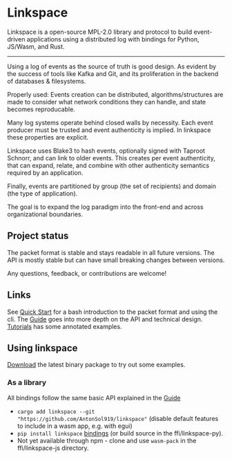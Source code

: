 # Linkspace

Linkspace is a open-source MPL-2.0 library and protocol to build event-driven applications using a distributed log with bindings for Python, JS/Wasm, and Rust.

---

Using a log of events as the source of truth is good design.
As evident by the success of tools like Kafka and Git, and its proliferation in the backend of databases & filesystems.

Properly used: Events creation can be distributed, algorithms/structures are made to consider what network conditions they can handle, and state becomes reproducable.

Many log systems operate behind closed walls by necessity.
Each event producer must be trusted and event authenticity is implied.
In linkspace these properties are explicit.

Linkspace uses Blake3 to hash events, optionally signed with Taproot Schnorr, and can link to older events.
This creates per event authenticity, that can expand, relate, and combine with other authenticity semantics required by an application.

Finally, events are partitioned by group (the set of recipients) and domain (the type of application).

The goal is to expand the log paradigm into the front-end and across organizational boundaries.

## Project status

The packet format is stable and stays readable in all future versions.
The API is mostly stable but can have small breaking changes between versions.

Any questions, feedback, or contributions are welcome!

## Links

See [Quick Start](https://www.linkspace.dev/code_intro.html) for a bash introduction to the packet format and using the cli.
The [Guide](https://www.linkspace.dev/docs/guide/index.html) goes into more depth on the API and technical design.
[Tutorials](https://www.linkspace.dev/docs/tutorial/index.html) has some annotated examples.


## Using linkspace

[Download](https://github.com/AntonSol919/linkspace/releases) the latest binary package to try out some examples. 

### As a library 

All bindings follow the same basic API explained in the [Guide](https://www.linkspace.dev/docs/guide/index.html)

- `cargo add linkspace --git "https://github.com/AntonSol919/linkspace"` (disable default features to include in a wasm app, e.g. with egui)
- `pip install linkspace` [bindings](https://pypi.org/project/linkspace/) (or build source in the ffi/linkspace-py).
- Not yet available through npm - clone and use `wasm-pack` in the ffi/linkspace-js directory.



